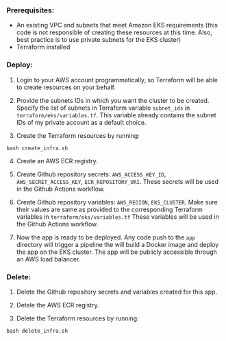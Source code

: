 ### Prerequisites:
- An existing VPC and subnets that meet Amazon EKS requirements
  (this code is not responsible of creating these resources at this time.
   Also, best practice is to use private subnets for the EKS cluster)
- Terraform installed

### Deploy:

1) Login to your AWS account programmatically, so Terraform will be able to create resources on your behalf.

2) Provide the subnets IDs in which you want the cluster to be created.
Specify the list of subnets in Terraform variable `subnet_ids` in `terraform/eks/variables.tf`.
This variable already contains the subnet IDs of my private account as a default choice.

3) Create the Terraform resources by running:
```
bash create_infra.sh
```

4) Create an AWS ECR registry.

5) Create Github repository secrets: `AWS_ACCESS_KEY_ID`, `AWS_SECRET_ACCESS_KEY`, `ECR_REPOSITORY_URI`.
These secrets will be used in the Github Actions workflow.

6) Create Github repository variables: `AWS_REGION`, `EKS_CLUSTER`.
Make sure their values are same as provided to the corresponding Terraform variables in `terraform/eks/variables.tf`
These variables will be used in the Github Actions workflow.

7) Now the app is ready to be deployed. Any code push to the `app` directory will trigger a pipeline the will build a Docker image and deploy the app on the EKS cluster.
The app will be publicly accessible through an AWS load balancer.

### Delete:

1) Delete the Github repository secrets and variables created for this app.

2) Detele the AWS ECR registry.

4) Delete the Terraform resources by running:
```
bash delete_infra.sh
```

